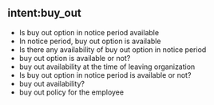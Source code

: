 ## intent:buy_out
- Is buy out option in notice period available
- In notice period, buy out option is available
- Is there any availability of buy out option in notice period
- buy out option is available or not?
- buy out availability at the time of leaving organization
- Is buy out option in notice period is available or not?
- buy out availability?
- buy out policy for the employee 


